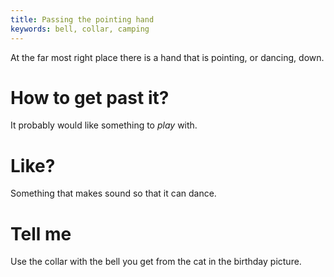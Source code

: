 ```yaml
---
title: Passing the pointing hand
keywords: bell, collar, camping
---
```


At the far most right place there is a hand that is pointing, or dancing, down.

# How to get past it?
It probably would like something to *play* with.

# Like?
Something that makes sound so that it can dance.

# Tell me
Use the collar with the bell you get from the cat in the birthday picture.

